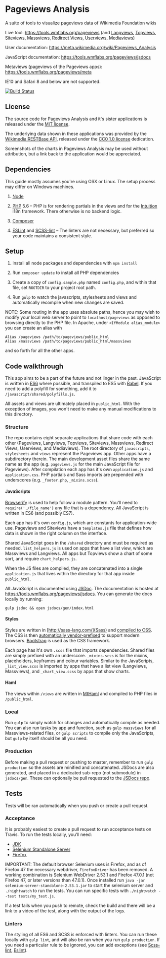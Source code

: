 # Pageviews Analysis
A suite of tools to visualize pageviews data of Wikimedia Foundation wikis

Live tool: https://tools.wmflabs.org/pageviews (and [Langviews](https://tools.wmflabs.org/langviews), [Topviews](https://tools.wmflabs.org/topviews), [Siteviews](https://tools.wmflabs.org/siteviews), [Massviews](https://tools.wmflabs.org/massviews), [Redirect Views](https://tools.wmflabs.org/redirectviews), [Userviews](https://tools.wmflabs.org/userviews), [Mediaviews](https://tools.wmflabs.org/mediaviews))

User documentation: https://meta.wikimedia.org/wiki/Pageviews_Analysis

JavaScript documentation: https://tools.wmflabs.org/pageviews/jsdocs

Metaviews (pageviews of the Pageviews apps): https://tools.wmflabs.org/pageviews/meta

IE10 and Safari 8 and below are not supported.

[![Build Status](https://travis-ci.org/MusikAnimal/pageviews.svg?branch=master)](https://travis-ci.org/MusikAnimal/pageviews)

## License

The source code for Pageviews Analysis and it's sister applications is released under the [MIT license](https://github.com/MusikAnimal/pageviews/blob/master/LICENSE).

The underlying data shown in these applications was provided by the [Wikimedia RESTBase API](https://wikimedia.org/api/rest_v1/), released under the [CC0 1.0 license](https://creativecommons.org/publicdomain/zero/1.0/) dedication.

Screenshots of the charts in Pageviews Analysis may be used without attribution, but a link back to the application would be appreciated.

## Dependencies
This guide mostly assumes you're using OSX or Linux. The setup process may differ on Windows machines.

1. [Node](https://nodejs.org/en/)

1. [PHP](http://php.net/) 5.6 – PHP is for rendering partials in the views and for the [Intuition](https://github.com/Krinkle/intuition) i18n framework. There otherwise is no backend logic.

1. [Composer](https://getcomposer.org/)

1. [ESLint](http://eslint.org/) and [SCSS-lint](https://github.com/brigade/scss-lint) – The linters are not necessary, but preferred so your code maintains a consistent style.

## Setup

1. Install all node packages and dependencies with `npm install`

1. Run `composer update` to install all PHP dependencies

1. Create a copy of `config.sample.php` named `config.php`, and within that file, set `ROOTDIR` to your project root path.

1. Run `gulp` to watch the javascripts, stylesheets and views and automatically recompile when new changes are saved.

NOTE: Some routing in the app uses absolute paths, hence you may wish to modify your local web server to point to `localhost/pageviews` as opposed to browsing directly to the PHP file. In Apache, under `<IfModule alias_module>` you can create an alias with
```
Alias /pageviews /path/to/pageviews/public_html
Alias /massviews /path/to/pageviews/public_html/massviews
```
and so forth for all the other apps.

## Code walkthrough
This app aims to be a part of the future and not linger in the past. JavaScript is written in [ES6](http://es6-features.org/) where possible, and transpiled to ES5 with [Babel](https://babeljs.io/). If you need to add a polyfill for something, add it to `/javascript/shared/polyfills.js`.

All assets and views are ultimately placed in `public_html`. With the exception of images, you won't need to make any manual modifications to this directory.

### Structure
The repo contains eight separate applications that share code with each other (Pageviews, Langviews, Topviews, Siteviews, Massviews, Redirect Views, Userviews, and Mediaviews). The root directory of `javascripts`, `stylesheets` and `views` represent the Pageviews app. Other apps have a subdirectory therein. The main development asset files share the same name as the app (e.g. `pageviews.js` for the main JavaScript file for Pageviews). After compilation each app has it's own `application.js` and `application.css`. PHP partials and Sass imports are prepended with underscores (e.g. `_footer.php`, `_mixins.scss`).

#### JavaScripts
[Browserify](http://browserify.org/) is used to help follow a module pattern. You'll need to `require('./file_name')` any file that is a dependency. All JavaScript is written in ES6 (and possibly ES7).

Each app has it's own `config.js`, which are constants for application-wide use. Pageviews and Siteviews have a `templates.js` file that defines how data is shown in the right column on the interface.

Shared JavaScript goes in the `/shared` directory and must be required as needed. `list_helpers.js` is used on apps that have a list view, which are Massviews and Langviews. All apps but Topviews show a chart of some sort, and require `chart_helpers.js`.

When the JS files are compiled, they are concatenated into a single `application.js` that lives within the directory for that app inside `public_html`.

All JavaScript is documented using [JSDoc](http://usejsdoc.org/). The documentation is hosted at https://tools.wmflabs.org/pageviews/jsdocs. You can generate the docs locally by running:
```
gulp jsdoc && open jsdocs/gen/index.html
```

#### Styles
Styles are written in [http://sass-lang.com/](Sass) and [compiled to CSS](https://github.com/dlmanning/gulp-sass). The CSS is then [automatically vendor-prefixed](https://github.com/sindresorhus/gulp-autoprefixer) to support modern browsers. [Bootstrap](http://getbootstrap.com/) is used as the CSS framework.

Each page has it's own `.scss` file that imports dependencies. Shared files are simply prefixed with an underscore. `_mixins.scss` is for the mixins, placeholders, keyframes and colour variables. Similar to the JavaScripts, `_list_view.scss` is imported by apps that have a list view (Langviews, Massviews), and `_chart_view.scss` by apps that show charts.

#### Haml
The views within `/views` are written in [MtHaml](https://github.com/arnaud-lb/MtHaml) and compiled to PHP files in `/public_html`.

### Local
Run `gulp` to simply watch for changes and automatically compile as needed. You can also run tasks by app and function, such as `gulp massviews` for all Massviews-related files, or `gulp scripts` to compile only the JavaScripts, but `gulp` by itself should be all you need.

### Production
Before making a pull request or pushing to master, remember to run `gulp production` so the assets are minified and concatenated. JSDocs are also generated, and placed in a dedicated sub-repo (not submodule) in `jsdocs/gen`. These can optionally be pull requested to the [JSDocs repo](https://github.com/MusikAnimal/pageviews-jsdocs).

## Tests
Tests will be ran automatically when you push or create a pull request.

### Acceptance
It is probably easiest to create a pull request to run acceptance tests on Travis. To run the tests locally, you'll need:
* [JDK](http://www.oracle.com/technetwork/java/javase/downloads/index.html)
* [Selenium Standalone Server](http://www.seleniumhq.org/download/)
* [Firefox](http://www.mozilla.org/firefox-download)

IMPORTANT: The default browser Selenium uses is Firefox, and as of Firefox 47 the necessary webdriver, `FirefoxDriver` has been removed. A working combination is Selenium WebDriver 2.53.1 and Firefox 47.0.1 (not Firefox 47, or later versions than 47.0.1). Once installed run `java -jar selenium-server-standalone-2.53.1.jar` to start the selenium server and `./nightwatch` to run the tests. You can run specific tests with `./nightwatch --test tests/my_test.js`.

If a test fails when you push to remote, check the build and there will be a link to a video of the test, along with the output of the logs.

### Linters
The styling of all ES6 and SCSS is enforced with linters. You can run these locally with `gulp lint`, and will also be ran when you run `gulp production`. If you need a particular rule to be ignored, you can add exceptions (see [Scss-lint](https://github.com/brigade/scss-lint/blob/master/lib/scss_lint/linter/README.md#disablelinterreason), [Eslint](http://eslint.org/docs/user-guide/configuring)).
